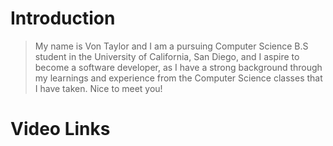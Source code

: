 # Introduction
> My name is Von Taylor and I am a pursuing Computer Science B.S student in the University of California, San Diego,
and I aspire to become a software developer, as I have a strong background through my learnings and experience from the 
Computer Science classes that I have taken. Nice to meet you! 

# Video Links
